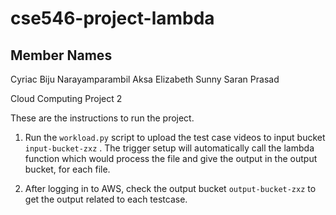 # cse546-project-lambda

## Member Names
Cyriac Biju Narayamparambil
Aksa Elizabeth Sunny
Saran Prasad

Cloud Computing Project 2

These are the instructions to run the project.

1. Run the `workload.py` script to upload the test case videos to input bucket `input-bucket-zxz` . The trigger setup will automatically call the lambda function which would process the file and give the output in the output bucket, for each file.

2. After logging in to AWS, check the output bucket `output-bucket-zxz` to get the output related to each testcase.
